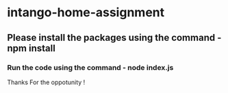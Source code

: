 # intango-home-assignment


## Please install the packages using the command -  npm install

### Run the code using the command - node index.js


Thanks For the oppotunity !
